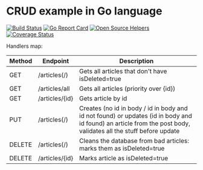 # CRUD example in Go language

[![Build Status](https://travis-ci.com/al-tr/go-crud-example.svg?branch=master)](https://travis-ci.com/al-tr/go-crud-example) [![Go Report Card](https://goreportcard.com/badge/github.com/al-tr/go-crud-example)](https://goreportcard.com/report/github.com/al-tr/go-crud-example) [![Open Source Helpers](https://www.codetriage.com/al-tr/go-crud-example/badges/users.svg)](https://www.codetriage.com/al-tr/go-crud-example) [![Coverage Status](https://coveralls.io/repos/github/al-tr/go-crud-example/badge.svg?branch=master)](https://coveralls.io/github/al-tr/go-crud-example?branch=master)

Handlers map:

| Method | Endpoint | Description |
| --- | --- | --- |
| GET | /articles(/) | Gets all articles that don't have isDeleted=true |
| GET | /articles/all | Gets all articles (priority over {id}) |
| GET | /articles/{id} | Gets article by id |
| PUT | /articles(/) | Creates (no id in body / id in body and id not found) or updates (id in body and id found) an article from the post body, validates all the stuff before update | 
| DELETE | /articles(/) | Cleans the database from bad articles: marks them as isDeleted=true |
| DELETE | /articles/{id} | Marks article as isDeleted=true |
